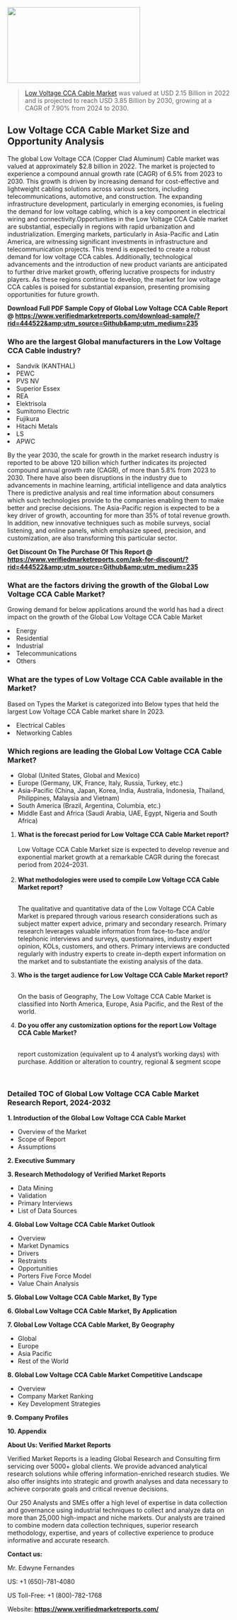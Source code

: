 <img src="https://ffe5etoiles.com/wp-content/uploads/2024/12/MST1-300x171.png" alt="" width="300" height="171" class="alignnone size-medium wp-image-20088" /><blockquote><p><p><a href="https://www.verifiedmarketreports.com/download-sample/?rid=444522&utm_source=Github&utm_medium=235" target="_blank">Low Voltage CCA Cable Market</a> was valued at USD 2.15 Billion in 2022 and is projected to reach USD 3.85 Billion by 2030, growing at a CAGR of 7.90% from 2024 to 2030.</p></blockquote><p><h2>Low Voltage CCA Cable Market Size and Opportunity Analysis</h2>The global Low Voltage CCA (Copper Clad Aluminum) Cable market was valued at approximately $2.8 billion in 2022. The market is projected to experience a compound annual growth rate (CAGR) of 6.5% from 2023 to 2030. This growth is driven by increasing demand for cost-effective and lightweight cabling solutions across various sectors, including telecommunications, automotive, and construction. The expanding infrastructure development, particularly in emerging economies, is fueling the demand for low voltage cabling, which is a key component in electrical wiring and connectivity.Opportunities in the Low Voltage CCA Cable market are substantial, especially in regions with rapid urbanization and industrialization. Emerging markets, particularly in Asia-Pacific and Latin America, are witnessing significant investments in infrastructure and telecommunication projects. This trend is expected to create a robust demand for low voltage CCA cables. Additionally, technological advancements and the introduction of new product variants are anticipated to further drive market growth, offering lucrative prospects for industry players. As these regions continue to develop, the market for low voltage CCA cables is poised for substantial expansion, presenting promising opportunities for future growth.</p><p class=""><strong>Download Full PDF Sample Copy of Global Low Voltage CCA Cable Report @ <a href="https://www.verifiedmarketreports.com/download-sample/?rid=444522&amp;utm_source=Github&amp;utm_medium=235" target="_blank">https://www.verifiedmarketreports.com/download-sample/?rid=444522&amp;utm_source=Github&amp;utm_medium=235</a></strong></p><h3 id="" class="">Who are the largest Global manufacturers in the Low Voltage CCA Cable industry?</h3><p><li>Sandvik (KANTHAL)</li><li> PEWC</li><li> PVS NV</li><li> Superior Essex</li><li> REA</li><li> Elektrisola</li><li> Sumitomo Electric</li><li> Fujikura</li><li> Hitachi Metals</li><li> LS</li><li> APWC</li></p><div class=""><div class="" dir="" data-message-author-role="" data-message-id="" data-message-model-slug=""><div class=""><div class=""><div class=""><div class="" dir="" data-message-author-role="" data-message-id="" data-message-model-slug=""><div class=""><div class=""><p>By the year 2030, the scale for growth in the market research industry is reported to be above 120 billion which further indicates its projected compound annual growth rate (CAGR), of more than 5.8% from 2023 to 2030. There have also been disruptions in the industry due to advancements in machine learning, artificial intelligence and data analytics There is predictive analysis and real time information about consumers which such technologies provide to the companies enabling them to make better and precise decisions. The Asia-Pacific region is expected to be a key driver of growth, accounting for more than 35% of total revenue growth. In addition, new innovative techniques such as mobile surveys, social listening, and online panels, which emphasize speed, precision, and customization, are also transforming this particular sector.</p><p><strong>Get Discount On The Purchase Of This Report @&nbsp; <a href="https://www.verifiedmarketreports.com/ask-for-discount/?rid=444522&amp;utm_source=Github&amp;utm_medium=235" target="_blank">https://www.verifiedmarketreports.com/ask-for-discount/?rid=444522&amp;utm_source=Github&amp;utm_medium=235</a></strong></p></div></div></div></div></div></div></div></div><h3 id="" class="">What are the factors driving the growth of the Global Low Voltage CCA Cable Market?</h3><p id="" class="">Growing demand for below applications around the world has had a direct impact on the growth of the Global Low Voltage CCA Cable Market</p><p id="" class=""><li>Energy</li><li> Residential</li><li> Industrial</li><li> Telecommunications</li><li> Others</li></p><h3 id="" class="">What are the types of Low Voltage CCA Cable available in the Market?</h3><p id="" class="">Based on Types the Market is categorized into Below types that held the largest Low Voltage CCA Cable market share In 2023.</p><p id="" class=""><li>Electrical Cables</li><li> Networking Cables</li></p><h3 id="" class="">Which regions are leading the Global Low Voltage CCA Cable Market?</h3><ul><li>Global (United States, Global and Mexico)</li><li>Europe (Germany, UK, France, Italy, Russia, Turkey, etc.)</li><li>Asia-Pacific (China, Japan, Korea, India, Australia, Indonesia, Thailand, Philippines, Malaysia and Vietnam)</li><li>South America (Brazil, Argentina, Columbia, etc.)</li><li>Middle East and Africa (Saudi Arabia, UAE, Egypt, Nigeria and South Africa)</li></ul><p><ol><li><strong>What is the forecast period for Low Voltage CCA Cable Market report?<br /></strong><br /><span data-sheets-root="1" data-sheets-value="{&quot;1&quot;:2,&quot;2&quot;:&quot;XXXX size is expected to develop revenue and exponential market growth at a remarkable CAGR during the forecast period from 2024&ndash;2030.&quot;}" data-sheets-userformat="{&quot;2&quot;:12674,&quot;4&quot;:{&quot;1&quot;:2,&quot;2&quot;:16776960},&quot;10&quot;:2,&quot;11&quot;:0,&quot;15&quot;:&quot;Arial&quot;,&quot;16&quot;:12}">Low Voltage CCA Cable Market size is expected to develop revenue and exponential market growth at a remarkable CAGR during the forecast period from 2024&ndash;2031.</span><br /><br /></li><li><strong>What methodologies were used to compile Low Voltage CCA Cable Market report?<br /><br /></strong><p>The qualitative and quantitative data of the&nbsp;Low Voltage CCA Cable Market is prepared through various research considerations such as subject matter expert advice, primary and secondary research. Primary research leverages valuable information from face-to-face and/or telephonic interviews and surveys, questionnaires, industry expert opinion, KOLs, customers, and others. Primary interviews are conducted regularly with industry experts to create in-depth expert information on the market and to substantiate the existing analysis of the data.&nbsp;</p></li><li><strong>Who is the target audience for Low Voltage CCA Cable Market report?<br /><br /></strong><p>On the basis of Geography, The&nbsp;Low Voltage CCA Cable Market is classified into North America, Europe, Asia Pacific, and the Rest of the world.</p></li><li><strong>Do you offer any customization options for the report Low Voltage CCA Cable Market?<br /><br /></strong><p>report customization (equivalent up to 4 analyst&rsquo;s working days) with purchase. Addition or alteration to country, regional &amp; segment scope</p><p>&nbsp;</p></li></ol></p><h3 id="" class="">Detailed TOC of Global Low Voltage CCA Cable Market Research Report, 2024-2032</h3><p id="" class=""><strong>1. Introduction of the Global Low Voltage CCA Cable Market</strong></p><ul><li>Overview of the Market</li><li>Scope of Report</li><li>Assumptions</li></ul><p id="" class=""><strong>2. Executive Summary</strong></p><p id="" class=""><strong>3. Research Methodology of&nbsp;Verified Market Reports</strong></p><ul><li>Data Mining</li><li>Validation</li><li>Primary Interviews</li><li>List of Data Sources</li></ul><p id="" class=""><strong>4. Global Low Voltage CCA Cable Market Outlook</strong></p><ul><li>Overview</li><li>Market Dynamics</li><li>Drivers</li><li>Restraints</li><li>Opportunities</li><li>Porters Five Force Model</li><li>Value Chain Analysis</li></ul><p id="" class=""><strong>5. Global Low Voltage CCA Cable Market, By&nbsp;Type</strong></p><p id="" class=""><strong>6. Global Low Voltage CCA Cable Market, By Application</strong></p><p id="" class=""><strong>7. Global Low Voltage CCA Cable Market, By Geography</strong></p><ul><li>Global</li><li>Europe</li><li>Asia Pacific</li><li>Rest of the World</li></ul><p id="" class=""><strong>8. Global Low Voltage CCA Cable Market Competitive Landscape</strong></p><ul><li>Overview</li><li>Company Market Ranking</li><li>Key Development Strategies</li></ul><p id="" class=""><strong>9. Company Profiles</strong></p><p id="" class=""><strong>10. Appendix</strong></p><p id="" class=""><strong>About Us: Verified Market Reports</strong></p><p id="" class="">Verified Market Reports is a leading Global Research and Consulting firm servicing over 5000+ global clients. We provide advanced analytical research solutions while offering information-enriched research studies. We also offer insights into strategic and growth analyses and data necessary to achieve corporate goals and critical revenue decisions.</p><p id="" class="">Our 250 Analysts and SMEs offer a high level of expertise in data collection and governance using industrial techniques to collect and analyze data on more than 25,000 high-impact and niche markets. Our analysts are trained to combine modern data collection techniques, superior research methodology, expertise, and years of collective experience to produce informative and accurate research.</p><p id="" class=""><strong>Contact us:</strong></p><p id="" class="">Mr. Edwyne Fernandes</p><p id="" class="">US: +1 (650)-781-4080</p><p id="" class="">US Toll-Free: +1 (800)-782-1768</p><p id="" class="">Website: <a target="" data-test-app-aware-link=""><strong>https://www.verifiedmarketreports.com/</strong></a></p>
